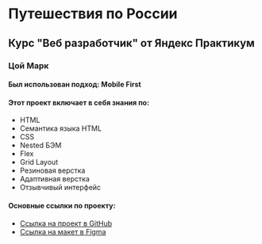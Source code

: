 # Путешествия по России

## Курс "Веб разработчик" от Яндекс Практикум

### Цой Марк

#### Был использован подход: Mobile First

#### Этот проект включает в себя знания по:
- HTML
- Семантика языка HTML
- CSS
- Nested БЭМ
- Flex
- Grid Layout
- Резиновая верстка
- Адаптивная верстка
- Отзывчивый интерфейс

#### Основные ссылки по проекту:
* [Ссылка на проект в GitHub](https://tsoymark93.github.io/russian-travel/)
* [Ссылка на макет в Figma](https://www.figma.com/file/5S2WSbEFL6awjVWJ0NWL8Q/Sprint-3_-Russia-_-desktop-mobile?node-id=28503%3A0)
